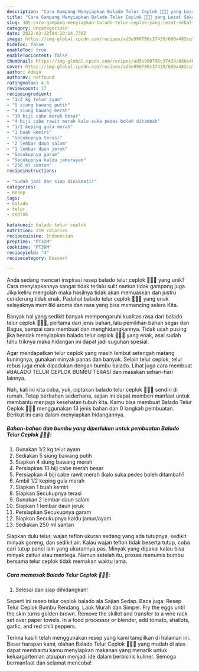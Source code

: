 ```yaml
---
description: "Cara Gampang Menyiapkan Balado Telur Ceplok 🍳🍳😚 yang Lezat Sekali"
title: "Cara Gampang Menyiapkan Balado Telur Ceplok 🍳🍳😚 yang Lezat Sekali"
slug: 305-cara-gampang-menyiapkan-balado-telur-ceplok-yang-lezat-sekali
category: Uncategorized
date: 2022-03-12T04:10:14.736Z
image: https://img-global.cpcdn.com/recipes/ad5e990796c37439/680x482cq70/balado-telur-ceplok-foto-resep-utama.jpg
hideToc: false
enableToc: true
enableTocContent: false
thumbnail: https://img-global.cpcdn.com/recipes/ad5e990796c37439/680x482cq70/balado-telur-ceplok-foto-resep-utama.jpg
cover: https://img-global.cpcdn.com/recipes/ad5e990796c37439/680x482cq70/balado-telur-ceplok-foto-resep-utama.jpg
author: Admin
authorAv: notfound
ratingvalue: 4.6
reviewcount: 17
recipeingredient:
- "1/2 kg telur ayam"
- "5 siung bawang putih"
- "4 siung bawang merah"
- "10 biji cabe merah besar"
- "4 biji cabe rawit merah kalo suka pedes boleh ditambah"
- "1/2 keping gula merah"
- "1 buah kemiri"
- "Secukupnya terasi"
- "2 lembar daun salam"
- "1 lembar daun jeruk"
- "Secukupnya garam"
- "Secukupnya kaldu jamurayam"
- "250 ml santan"
recipeinstructions:

- "Sudah jadi dan siap dinikmati!"
categories:
- Resep
tags:
- balado
- telur
- ceplok

katakunci: balado telur ceplok 
nutrition: 219 calories
recipecuisine: Indonesian
preptime: "PT32M"
cooktime: "PT38M"
recipeyield: "4"
recipecategory: Dessert

---
```





Anda sedang mencari inspirasi resep balado telur ceplok 🍳🍳😚 yang unik? Cara menyiapkannya sangat tidak terlalu sulit namun tidak gampang juga. Jika keliru mengolah maka hasilnya tidak akan memuaskan dan justru cenderung tidak enak. Padahal balado telur ceplok 🍳🍳😚 yang enak selayaknya memiliki aroma dan rasa yang bisa memancing selera Kita.





Banyak hal yang sedikit banyak mempengaruhi kualitas rasa dari balado telur ceplok 🍳🍳😚, pertama dari jenis bahan, lalu pemilihan bahan segar dan Bagus, sampai cara membuat dan menghidangkannya. Tidak usah pusing jika hendak menyiapkan balado telur ceplok 🍳🍳😚 yang enak,      asal sudah tahu triknya maka hidangan ini dapat jadi suguhan spesial.














Agar mendapatkan telur ceplok yang masih lembut setengah matang kuningnya, gunakan minyak panas dan banyak. Selain telur ceplok, telur rebus juga enak dipadukan dengan bumbu balado. Lihat juga cara membuat #BALADO TELUR CEPLOK BUMBU TERASI dan masakan sehari-hari lainnya.






Nah, kali ini kita coba, yuk, ciptakan balado telur ceplok 🍳🍳😚 sendiri di rumah. Tetap berbahan sederhana, sajian ini dapat memberi manfaat untuk membantu menjaga kesehatan tubuh kita. Kamu bisa membuat Balado Telur Ceplok 🍳🍳😚 menggunakan 13 jenis bahan dan 0 langkah pembuatan. Berikut ini cara dalam menyiapkan hidangannya.

<!--inarticleads1-->

##### Bahan-bahan dan bumbu yang diperlukan untuk pembuatan Balado Telur Ceplok 🍳🍳😚:

1. Gunakan 1/2 kg telur ayam
1. Sediakan 5 siung bawang putih
1. Siapkan 4 siung bawang merah
1. Persiapkan 10 biji cabe merah besar
1. Persiapkan 4 biji cabe rawit merah (kalo suka pedes boleh ditambah?
1. Ambil 1/2 keping gula merah
1. Siapkan 1 buah kemiri
1. Siapkan Secukupnya terasi
1. Gunakan 2 lembar daun salam
1. Siapkan 1 lembar daun jeruk
1. Persiapkan Secukupnya garam
1. Siapkan Secukupnya kaldu jamur/ayam
1. Sediakan 250 ml santan


Siapkan dulu telur, wajan teflon ukuran sedang yang ada tutupnya, sedikit minyak goreng, dan sedikit air. Kalau wajan teflon tidak beserta tutup, coba cari tutup panci lain yang ukurannya pas. Minyak yang dipakai kalau bisa minyak zaitun atau mentega. Namun setelah itu, proses menumis bumbu bersama telur ceplok tidak memakan waktu lama. 

<!--inarticleads2-->

##### Cara memasak Balado Telur Ceplok 🍳🍳😚:


1. Selesai dan siap dihidangkan!

Seperti ini resep telur ceplok balado ala Sajian Sedap. Baca juga: Resep Telur Ceplok Bumbu Rendang, Lauk Murah dan Simpel. Fry the eggs until the skin turns golden brown. Remove the skillet and transfer to a wire rack set over paper towels. In a food processor or blender, add tomato, shallots, garlic, and red chili peppers. 

Terima kasih telah menggunakan resep yang kami tampilkan di halaman ini. Besar harapan kami, olahan Balado Telur Ceplok 🍳🍳😚 yang mudah di atas dapat membantu kamu menyiapkan makanan yang menarik untuk keluarga/teman ataupun menjadi ide dalam berbisnis kuliner. Semoga bermanfaat dan selamat mencoba!
